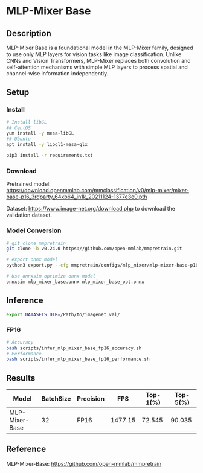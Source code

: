 # MLP-Mixer Base

## Description

MLP-Mixer Base is a foundational model in the MLP-Mixer family, designed to use only MLP layers for vision tasks like image classification. Unlike CNNs and Vision Transformers, MLP-Mixer replaces both convolution and self-attention mechanisms with simple MLP layers to process spatial and channel-wise information independently.

## Setup

### Install

```bash
# Install libGL
## CentOS
yum install -y mesa-libGL
## Ubuntu
apt install -y libgl1-mesa-glx

pip3 install -r requirements.txt
```

### Download

Pretrained model: <https://download.openmmlab.com/mmclassification/v0/mlp-mixer/mixer-base-p16_3rdparty_64xb64_in1k_20211124-1377e3e0.pth>

Dataset: <https://www.image-net.org/download.php> to download the validation dataset.

### Model Conversion

```bash
# git clone mmpretrain
git clone -b v0.24.0 https://github.com/open-mmlab/mmpretrain.git

# export onnx model
python3 export.py --cfg mmpretrain/configs/mlp_mixer/mlp-mixer-base-p16_64xb64_in1k.py --weight mixer-base-p16_3rdparty_64xb64_in1k_20211124-1377e3e0.pth --output mlp_mixer_base.onnx

# Use onnxsim optimize onnx model
onnxsim mlp_mixer_base.onnx mlp_mixer_base_opt.onnx

```

## Inference

```bash
export DATASETS_DIR=/Path/to/imagenet_val/
```

### FP16

```bash
# Accuracy
bash scripts/infer_mlp_mixer_base_fp16_accuracy.sh
# Performance
bash scripts/infer_mlp_mixer_base_fp16_performance.sh
```

## Results

| Model           | BatchSize | Precision | FPS      | Top-1(%) | Top-5(%) |
| ----------------| --------- | --------- | -------- | -------- | -------- |
| MLP-Mixer-Base  | 32        | FP16      | 1477.15  | 72.545   | 90.035   |

## Reference

MLP-Mixer-Base: <https://github.com/open-mmlab/mmpretrain>
